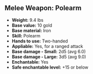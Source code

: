 ## Melee Weapon: Polearm
- **Weight:** 9.4 lbs
- **Base value:** 10 gold
- **Base material:** Iron
- **Skill:** Polearm
- **Hands to use:** Two-handed
- **Appliable:** Yes, for a ranged attack
- **Base damage - Small:** 2d5 (avg 6.0)
- **Base damage - Large:** 3d5 (avg 9.0)
- **Enchantable:** Yes
- **Safe enchantable level:** +15 or below
